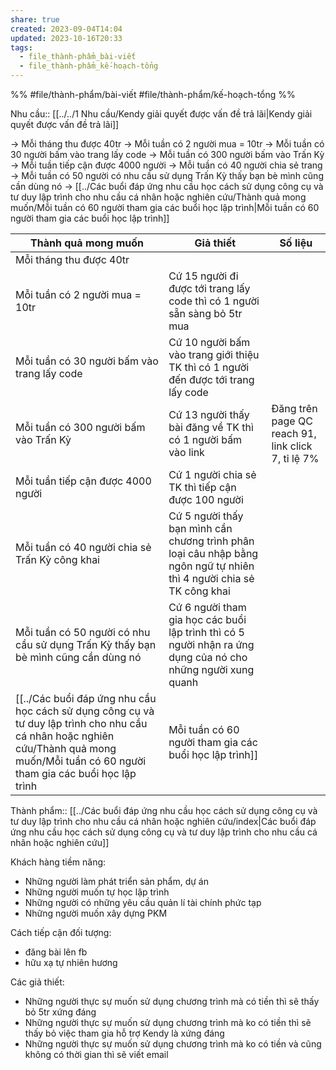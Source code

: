 ```yaml
---
share: true
created: 2023-09-04T14:04
updated: 2023-10-16T20:33
tags:
  - file_thành-phẩm_bài-viết
  - file_thành-phẩm_kế-hoạch-tổng
---
```


%%
#file/thành-phẩm/bài-viết 
#file/thành-phẩm/kế-hoạch-tổng
%%

Nhu cầu:: [[../../1 Nhu cầu/Kendy giải quyết được vấn đề trả lãi|Kendy giải quyết được vấn đề trả lãi]] 

 → Mỗi tháng thu được 40tr
 → Mỗi tuần có 2 người mua = 10tr
 → Mỗi tuần có 30 người bấm vào trang lấy code
 → Mỗi tuần có 300 người bấm vào Trấn Kỳ
 → Mỗi tuần tiếp cận được 4000 người
 → Mỗi tuần có 40 người chia sẻ trang
 → Mỗi tuần có 50 người có nhu cầu sử dụng Trấn Kỳ thấy bạn bè mình cũng cần dùng nó 
 → [[../Các buổi đáp ứng nhu cầu học cách sử dụng công cụ và tư duy lập trình cho nhu cầu cá nhân hoặc nghiên cứu/Thành quả mong muốn/Mỗi tuần có 60 người tham gia các buổi học lập trình|Mỗi tuần có 60 người tham gia các buổi học lập trình]]

| Thành quả mong muốn                                                               | Giả thiết                                                                                                            | Số liệu                                            |
| --------------------------------------------------------------------------------- | -------------------------------------------------------------------------------------------------------------------- | -------------------------------------------------- |
| Mỗi tháng thu được 40tr                                                           |                                                                                                                      |                                                    |
| Mỗi tuần có 2 người mua = 10tr                                                    | Cứ 15 người đi được tới trang lấy code thì có 1 người sẵn sàng bỏ 5tr mua                                            |                                                    |
| Mỗi tuần có 30 người bấm vào trang lấy code                                       | Cứ 10 người bấm vào trang giới thiệu TK thì có 1 người đến được tới trang lấy code                                   |                                                    |
| Mỗi tuần có 300 người bấm vào Trấn Kỳ                                             | Cứ 13 người thấy bài đăng về TK thì có 1 người bấm vào link                                                          | Đăng trên page QC reach 91, link click 7, tỉ lệ 7% |
| Mỗi tuần tiếp cận được 4000 người                                                 | Cứ 1 người chia sẻ TK thì tiếp cận được 100 người                                                                    |                                                    |
| Mỗi tuần có 40 người chia sẻ Trấn Kỳ công khai                                    | Cứ 5 người thấy bạn mình cần chương trình phân loại câu nhập bằng ngôn ngữ tự nhiên thì 4 người chia sẻ TK công khai |                                                    |
| Mỗi tuần có 50 người có nhu cầu sử dụng Trấn Kỳ thấy bạn bè mình cũng cần dùng nó | Cứ 6 người tham gia học các buổi lập trình thì có 5 người nhận ra ứng dụng của nó cho những người xung quanh         |                                                    |
| [[../Các buổi đáp ứng nhu cầu học cách sử dụng công cụ và tư duy lập trình cho nhu cầu cá nhân hoặc nghiên cứu/Thành quả mong muốn/Mỗi tuần có 60 người tham gia các buổi học lập trình|Mỗi tuần có 60 người tham gia các buổi học lập trình]]                          |                                                                                                                      |                                                    |

Thành phẩm:: [[../Các buổi đáp ứng nhu cầu học cách sử dụng công cụ và tư duy lập trình cho nhu cầu cá nhân hoặc nghiên cứu/index|Các buổi đáp ứng nhu cầu học cách sử dụng công cụ và tư duy lập trình cho nhu cầu cá nhân hoặc nghiên cứu]]

Khách hàng tiềm năng:
- Những người làm phát triển sản phẩm, dự án
- Những người muốn tự học lập trình
- Những người có những yêu cầu quản lí tài chính phức tạp 
- Những người muốn xây dựng PKM

Cách tiếp cận đối tượng:
- đăng bài lên fb
- hữu xạ tự nhiên hương

Các giả thiết:
- Những người thực sự muốn sử dụng chương trình mà có tiền thì sẽ thấy bỏ 5tr xứng đáng 
- Những người thực sự muốn sử dụng chương trình mà ko có tiền thì sẽ thấy bỏ việc tham gia hỗ trợ Kendy là xứng đáng
- Những người thực sự muốn sử dụng chương trình mà ko có tiền và cũng không có thời gian thì sẽ viết email